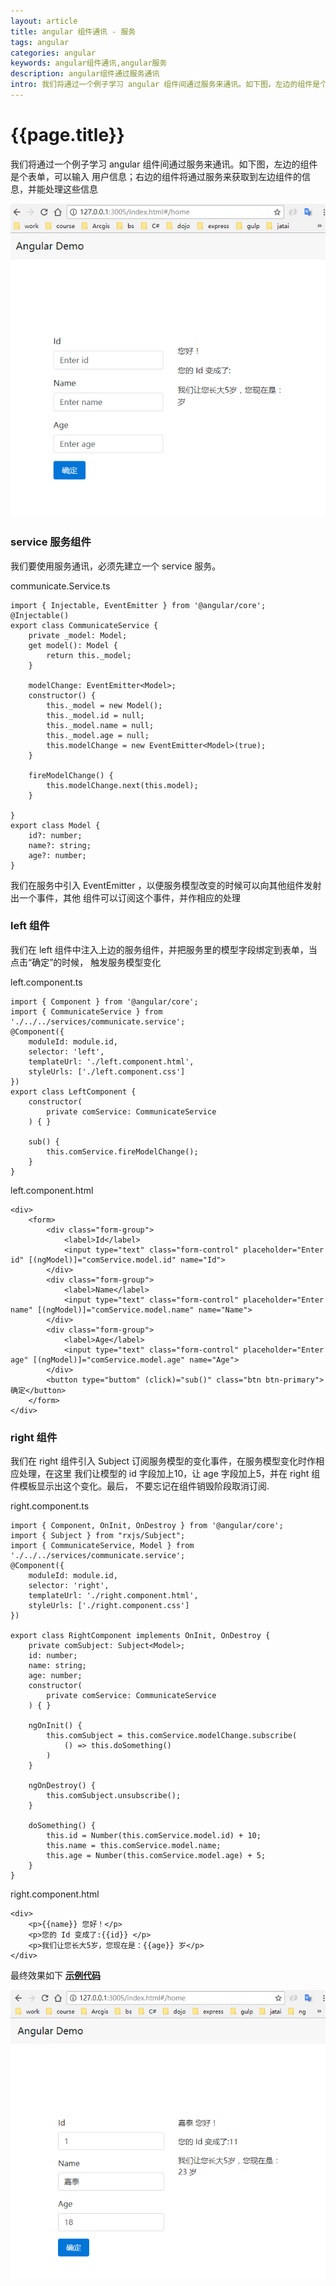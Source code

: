 ```yaml
--- 
layout: article 
title: angular 组件通讯 - 服务
tags: angular
categories: angular
keywords: angular组件通讯,angular服务
description: angular组件通过服务通讯
intro: 我们将通过一个例子学习 angular 组件间通过服务来通讯。如下图，左边的组件是个表单，可以输入用户信息；右边的组件将通过服务来获取到左边组件的信息，并能处理这些信息
---
```

# {{page.title}}

我们将通过一个例子学习 angular 组件间通过服务来通讯。如下图，左边的组件是个表单，可以输入
用户信息；右边的组件将通过服务来获取到左边组件的信息，并能处理这些信息

![示例图片](/assets/images/angular-component-communication1.png)

### service 服务组件 ###

我们要使用服务通讯，必须先建立一个 service 服务。

communicate.Service.ts

    import { Injectable, EventEmitter } from '@angular/core';
    @Injectable()
    export class CommunicateService {
        private _model: Model;
        get model(): Model {
            return this._model;
        }

        modelChange: EventEmitter<Model>;
        constructor() {
            this._model = new Model();
            this._model.id = null;
            this._model.name = null;
            this._model.age = null;
            this.modelChange = new EventEmitter<Model>(true);
        }

        fireModelChange() {
            this.modelChange.next(this.model);
        }

    }
    export class Model {
        id?: number;
        name?: string;
        age?: number;
    }

我们在服务中引入 EventEmitter ，以便服务模型改变的时候可以向其他组件发射出一个事件，其他
组件可以订阅这个事件，并作相应的处理

### left 组件 ###

我们在 left 组件中注入上边的服务组件，并把服务里的模型字段绑定到表单，当点击“确定”的时候，
触发服务模型变化

left.component.ts

    import { Component } from '@angular/core';
    import { CommunicateService } from './../../services/communicate.service';
    @Component({
        moduleId: module.id,
        selector: 'left',
        templateUrl: './left.component.html',
        styleUrls: ['./left.component.css']
    })
    export class LeftComponent {
        constructor(
            private comService: CommunicateService
        ) { }

        sub() {
            this.comService.fireModelChange();
        }
    }

left.component.html

    <div>
        <form>
            <div class="form-group">
                <label>Id</label>
                <input type="text" class="form-control" placeholder="Enter id" [(ngModel)]="comService.model.id" name="Id">
            </div>
            <div class="form-group">
                <label>Name</label>
                <input type="text" class="form-control" placeholder="Enter name" [(ngModel)]="comService.model.name" name="Name">
            </div>
            <div class="form-group">
                <label>Age</label>
                <input type="text" class="form-control" placeholder="Enter age" [(ngModel)]="comService.model.age" name="Age">
            </div>
            <button type="buttom" (click)="sub()" class="btn btn-primary">确定</button>
        </form>
    </div>

### right 组件 ###

我们在 right 组件引入 Subject 订阅服务模型的变化事件，在服务模型变化时作相应处理，在这里
我们让模型的 id 字段加上10，让 age 字段加上5，并在 right 组件模板显示出这个变化。最后，
不要忘记在组件销毁阶段取消订阅.

right.component.ts

    import { Component, OnInit, OnDestroy } from '@angular/core';
    import { Subject } from "rxjs/Subject";
    import { CommunicateService, Model } from './../../services/communicate.service';
    @Component({
        moduleId: module.id,
        selector: 'right',
        templateUrl: './right.component.html',
        styleUrls: ['./right.component.css']
    })

    export class RightComponent implements OnInit, OnDestroy {
        private comSubject: Subject<Model>;
        id: number;
        name: string;
        age: number;
        constructor(
            private comService: CommunicateService
        ) { }

        ngOnInit() {
            this.comSubject = this.comService.modelChange.subscribe(
                () => this.doSomething()
            )
        }

        ngOnDestroy() {
            this.comSubject.unsubscribe();
        }

        doSomething() {
            this.id = Number(this.comService.model.id) + 10;
            this.name = this.comService.model.name;
            this.age = Number(this.comService.model.age) + 5;
        }
    }

right.component.html

    <div>
        <p>{{name}} 您好！</p>
        <p>您的 Id 变成了:{{id}} </p>
        <p>我们让您长大5岁，您现在是：{{age}} 岁</p>
    </div>

 最终效果如下 **[示例代码](https://github.com/ytmjatai/component-communication-demo)** 

![最终效果图](/assets/images/angular-component-communication2.png)

